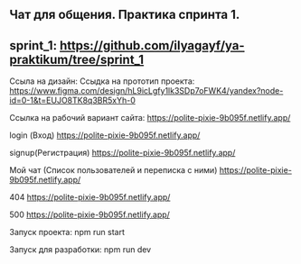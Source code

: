 Чат для общения. Практика спринта 1.
---
sprint_1: https://github.com/ilyagayf/ya-praktikum/tree/sprint_1
---

Ссыла на дизайн: Ссыдка на прототип проекта: https://www.figma.com/design/hL9icLgfy1lk3SDp7oFWK4/yandex?node-id=0-1&t=EUJO8TK8q3BR5xYh-0

Ссылка на рабочий вариант сайта: https://polite-pixie-9b095f.netlify.app/

login (Вход)  https://polite-pixie-9b095f.netlify.app/

signup(Регистрация)  https://polite-pixie-9b095f.netlify.app/

Мой чат (Список пользователей и переписка с ними)  https://polite-pixie-9b095f.netlify.app/

404  https://polite-pixie-9b095f.netlify.app/

500  https://polite-pixie-9b095f.netlify.app/



Запуск проекта: npm run start

Запуск для разработки: npm run dev

